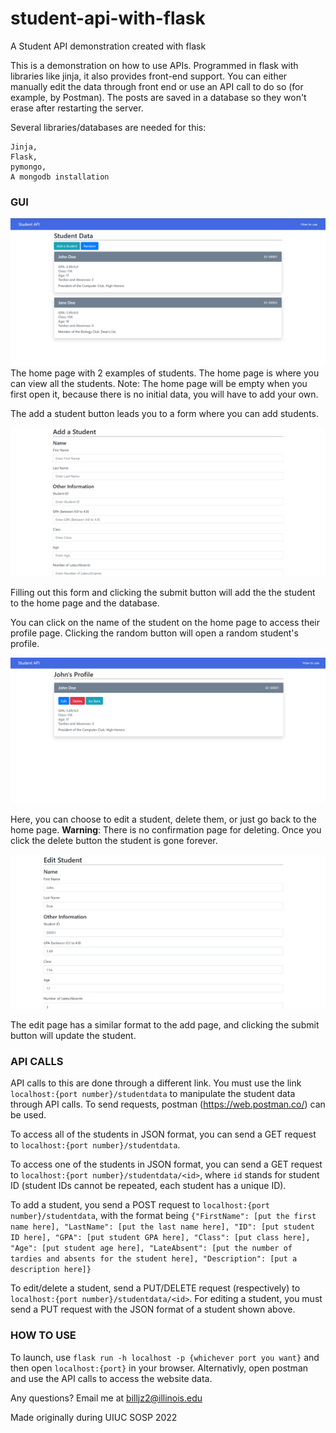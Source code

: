 # student-api-with-flask
A Student API demonstration created with flask

This is a demonstration on how to use APIs. Programmed in flask with libraries like jinja, it also provides front-end support. You can either manually edit the data through front end or use an API call to do so (for example, by Postman). The posts are saved in a database so they won't erase after restarting the server.

Several libraries/databases are needed for this:
```
Jinja,
Flask,
pymongo,
A mongodb installation
```
### GUI

![Home Page](/images/home.PNG)
The home page with 2 examples of students. The home page is where you can view all the students. Note: The home page will be empty when you first open it, because there is no initial data, you will have to add your own.

The add a student button leads you to a form where you can add students.

![Add Student Page](/images/AddStudentPage.PNG)

Filling out this form and clicking the submit button will add the the student to the home page and the database.

You can click on the name of the student on the home page to access their profile page. Clicking the random button will open a random student's profile.

![Profile Page for example "John Doe"](/images/Profile.PNG)

Here, you can choose to edit a student, delete them, or just go back to the home page. **Warning**: There is no confirmation page for deleting. Once you click the delete button the student is gone forever.

![Edit Page](/images/Edit.PNG)

The edit page has a similar format to the add page, and clicking the submit button will update the student.

### API CALLS

API calls to this are done through a different link. You must use the link ```localhost:{port number}/studentdata``` to manipulate the student data through API calls.
To send requests, postman (https://web.postman.co/) can be used. 

To access all of the students in JSON format, you can send a GET request to ```localhost:{port number}/studentdata```.

To access one of the students in JSON format, you can send a GET request to ```localhost:{port number}/studentdata/<id>```, where ```id``` stands for student ID (student IDs cannot be repeated, each student has a unique ID).

To add a student, you send a POST request to ```localhost:{port number}/studentdata```, with the format being
```{"FirstName": [put the first name here], "LastName": [put the last name here], "ID": [put student ID here], "GPA": [put student GPA here], "Class": [put class here], "Age": [put student age here], "LateAbsent": [put the number of tardies and absents for the student here], "Description": [put a description here]}```

To edit/delete a student, send a PUT/DELETE request (respectively) to ```localhost:{port number}/studentdata/<id>```. For editing a student, you must send a PUT request with the JSON format of a student shown above.

### HOW TO USE

To launch, use ```flask run -h localhost -p {whichever port you want}``` and then open ```localhost:{port}``` in your browser. Alternativly, open postman and use the API calls to access the website data.

Any questions? Email me at billjz2@illinois.edu

Made originally during UIUC SOSP 2022
